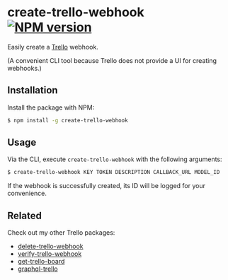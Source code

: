 # create-trello-webhook [![NPM version](http://img.shields.io/npm/v/create-trello-webhook.svg?style=flat-square)](https://www.npmjs.org/package/create-trello-webhook)

Easily create a [Trello](https://trello.com) webhook.

(A convenient CLI tool because Trello does not provide a UI for creating webhooks.)

## Installation

Install the package with NPM:

```bash
$ npm install -g create-trello-webhook
```

## Usage

Via the CLI, execute `create-trello-webhook` with the following arguments:

```bash
$ create-trello-webhook KEY TOKEN DESCRIPTION CALLBACK_URL MODEL_ID
```

If the webhook is successfully created, its ID will be logged for your convenience.

## Related

Check out my other Trello packages:

- [delete-trello-webhook](https://github.com/lukehorvat/delete-trello-webhook)
- [verify-trello-webhook](https://github.com/lukehorvat/verify-trello-webhook)
- [get-trello-board](https://github.com/lukehorvat/get-trello-board)
- [graphql-trello](https://github.com/lukehorvat/graphql-trello)
